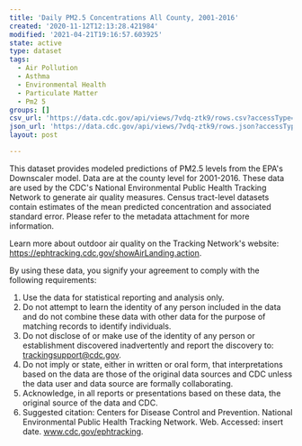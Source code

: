 ```yaml
---
title: 'Daily PM2.5 Concentrations All County, 2001-2016'
created: '2020-11-12T12:13:28.421984'
modified: '2021-04-21T19:16:57.603925'
state: active
type: dataset
tags:
  - Air Pollution
  - Asthma
  - Environmental Health
  - Particulate Matter
  - Pm2 5
groups: []
csv_url: 'https://data.cdc.gov/api/views/7vdq-ztk9/rows.csv?accessType=DOWNLOAD'
json_url: 'https://data.cdc.gov/api/views/7vdq-ztk9/rows.json?accessType=DOWNLOAD'
layout: post

---
```

This dataset provides modeled predictions of PM2.5 levels from the EPA's Downscaler model. Data are at the county level for 2001-2016. These data are used by the CDC's National Environmental Public Health Tracking Network to generate air quality measures. Census tract-level datasets contain estimates of the mean predicted concentration and associated standard error. Please refer to the metadata attachment for more information.

Learn more about outdoor air quality on the Tracking Network's website: https://ephtracking.cdc.gov/showAirLanding.action.

By using these data, you signify your agreement to comply with the following requirements:
1. Use the data for statistical reporting and analysis only.
2. Do not attempt to learn the identity of any person included in the data and do not combine these data with other data for the purpose of matching records to identify individuals.
3. Do not disclose of or make use of the identity of any person or establishment discovered inadvertently and report the discovery to: trackingsupport@cdc.gov.
4. Do not imply or state, either in written or oral form, that interpretations based on the data are those of the original data sources and CDC unless the data user and data source are formally collaborating.
5. Acknowledge, in all reports or presentations based on these data, the original source of the data and CDC.
6. Suggested citation: Centers for Disease Control and Prevention. National Environmental Public Health Tracking Network. Web. Accessed: insert date. www.cdc.gov/ephtracking.
